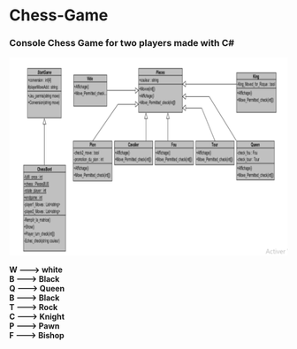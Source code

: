 # Chess-Game
<h3>Console Chess Game for two players made with C# </h3>

![](Capture.PNG)

<b>W ---> white</b> </br>
<b>B ---> Black </b></br>
<b>Q ---> Queen </b></br>
<b>B ---> Black </b></br>
<b>T ---> Rock </b></br>
<b>C ---> Knight </b></br>
<b>P ---> Pawn </b></br>
<b>F ---> Bishop </b>
